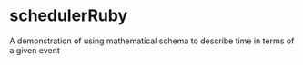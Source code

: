# schedulerRuby
A demonstration of using mathematical schema to describe time in terms of a given event
